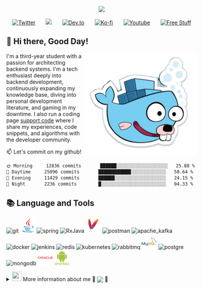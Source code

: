 <!-- Title The Full Name -->
<p align="center">
  <a href="#"><img src="https://readme-typing-svg.demolab.com?font=&size=27&pause=1000&color=F03B9E&center=true&vCenter=true&repeat=false&width=435&lines=Ho%C3%A0ng+Anh+Ti%E1%BA%BFn"></a>


<!-- Social icons section -->
<p align="center">
  <a href="https://twitter.com/hoangtien_2k3"><img width="32px" alt="Twitter" title="Twitter" src="https://i.imgur.com/OXZM1L6.png"/></a>
  &#8287;&#8287;&#8287;&#8287;&#8287;
  <a href="https://discord.gg/cFAkCXVQ" alt="Discord" title="Dev Pro Tips Discord Server"><img width="32px" src="https://i.imgur.com/OViZO8J.png"/></a>
  &#8287;&#8287;&#8287;&#8287;&#8287;
  <a href="https://dev.to/hoangtien_2k3"><img width="32px" alt="Dev.to" title="DenverCoder1 Dev.to" src="https://i.imgur.com/mVm29vK.png"></a>
  &#8287;&#8287;&#8287;&#8287;&#8287;
  <a href="https://ko-fi.com/hoangtien2k3"><img width="32px" alt="Ko-fi" title="Buy me a coffee" src="https://i.imgur.com/PpLeD3K.png"/></a>
  &#8287;&#8287;&#8287;&#8287;&#8287;
  <a href="https://www.youtube.com/@hoangtien2k3"><img width="32px" alt="Youtube" title="Youtube" src="https://i.imgur.com/qiXu7b2.png"/></a>
  &#8287;&#8287;&#8287;&#8287;&#8287;
  <a href="https://www.buymeacoffee.com/hoangtien2k3"><img width="32px" alt="Free Stuff" title="Free gifts for you" src="https://i.imgur.com/0uVwkoZ.png"/></a>
</p>


<!-- Information myself -->
<h2>👋 Hi there, Good Day!</h2> 

<div>
  <a href="https://github.com/backend-source">
      <img src="img/icon_docker_sys.png" alt="Backend Open Source" align="right" width="300">
  </a>
  
  <div align="left">
    
I'm a third-year student with a passion for architecting backend systems. I'm a tech enthusiast deeply into backend development, continuously expanding my knowledge base, diving into personal development literature, and gaming in my downtime. I also run a coding page [support code](https://www.facebook.com/hoangtien2k3) where I share my experiences, code snippets, and algorithms with the developer community. 
    
📫 Let's commit on my github! 
```text
🌞 Morning     12836 commits       ██████░░░░░░░░░░░░░░░░░░░   25.88 %
🌆 Daytime     25096 commits       ████████████░░░░░░░░░░░░░   50.64 %
🌃 Evening     11429 commits       ██████░░░░░░░░░░░░░░░░░░░   24.15 %
🌙 Night       2236 commits        █░░░░░░░░░░░░░░░░░░░░░░░░   04.33 %
```

    
  </div>
</div>


<h2>📚 Language and Tools</h2>
<p align="left">
  <img src="https://www.vectorlogo.zone/logos/git-scm/git-scm-icon.svg" alt="git" width="40" height="40"/> 
  <img src="https://github.com/devicons/devicon/blob/master/icons/java/java-original.svg" alt="java" width="40" height="40"/> 
  <img src="https://www.vectorlogo.zone/logos/springio/springio-icon.svg" alt="spring" width="40" height="40"/> 
  <img src="https://github.com/gilbarbara/logos/blob/main/logos/reactivex.svg" alt="RxJava" width="40" height="40"/> 
  <img src="https://github.com/devicons/devicon/blob/master/icons/maven/maven-original.svg" alt="maven" width="40" height="40"/>
  <img src="https://www.vectorlogo.zone/logos/getpostman/getpostman-icon.svg" alt="postman" width="40" height="40"/>
  <img src="https://cdn.jsdelivr.net/gh/devicons/devicon/icons/apachekafka/apachekafka-original.svg" alt="apache_kafka" width="40" height="40"/>
  <img src="https://cdn.jsdelivr.net/gh/devicons/devicon/icons/docker/docker-original.svg" alt="docker" width="40" height="40"/>
  <img src="https://cdn.jsdelivr.net/gh/devicons/devicon/icons/jenkins/jenkins-original.svg" alt="jenkins" width="40" height="40"/>
  <img src="https://cdn.jsdelivr.net/gh/devicons/devicon/icons/redis/redis-original.svg" alt="redis" width="40" height="40"/>
  <img src="https://cdn.jsdelivr.net/gh/devicons/devicon/icons/kubernetes/kubernetes-plain.svg" alt="kubernetes" width="40" height="40"/>
  <img src="https://www.vectorlogo.zone/logos/rabbitmq/rabbitmq-icon.svg" alt="rabbitmq" width="40" height="40"/>
  <img src="https://raw.githubusercontent.com/devicons/devicon/master/icons/mysql/mysql-original-wordmark.svg" alt="mysql" width="40" height="40"/>
  <img src="https://cdn.jsdelivr.net/gh/devicons/devicon/icons/postgresql/postgresql-original.svg" alt="postgre" width="40" height="40">
  <img src="https://cdn.jsdelivr.net/gh/devicons/devicon/icons/mongodb/mongodb-original-wordmark.svg" alt="mongodb" width="40" height="40">  
  <img src="https://github.com/devicons/devicon/blob/master/icons/oracle/oracle-original.svg" alt="oracle" width="40" height="40"/> 
  <img src="https://github.com/devicons/devicon/blob/master/icons/android/android-plain-wordmark.svg" alt="android" width="40" height="40"/> 
</p>


<!-- More Information Details Myself -->
<details>
<summary> <img src="https://cultofthepartyparrot.com/parrots/hd/laptop_parrot.gif" width="25" height="25"/> More information about me 👋
  <img align="center" src="https://visitor-badge.laobi.icu/badge?page_id=hoangtien2k3.visitor-badge"> 🐳
</summary> 

<p align="center">

</a>

![TIEN2K3](gitartwork.svg)

![Grid-Snake](https://raw.githubusercontent.com/hoangtien2k3/hoangtien2k3/main/dist/grid-snake.svg)

```diff
+@ @ @ @ @ @ @ @ @ @ @ @ @ @ @ @ @ @ @ @ @ @ @ @ @ @ @ @ @ @+ +@ @ @ @ @ @ @ @ @ @ @ @ @ @ @ @ @ @ @ @ @ @ @ @ @ @ @ @+
@@        o o                                              @@ @@       _____               _                         @@
@@        | |                                              @@ @@      / ____|             | |                        @@
@@       _L_L_                                             @@ @@     | |  __  ___   _ __  | |__    __ _              @@
@@    ❮\/__-__\/❯  Programming isn't about what you know   @@ @@     | | |_ |/ _ \ | '_ \ | '_ \  / _` |             @@
@@    ❮(|~o.o~|)❯  It's about what you can figure out      @@ @@     | |__| | (_) || | | || | | || (_| |             @@
@@    ❮/ \`-'/ \❯                                          @@ @@      \_____|\___/ |_| |_||_| |_| \__,_|             @@
@@      _/`U'\_                                            @@ @@                                                     @@
@@     ( .   . )     .----------------------------.        @@ @@    __ _   __ _  _ __ ___     __ _  _ __ ___   ___   @@
@@    / /     \ \    | while( ! (succed=try() ) ) |        @@ @@   / _` | / _` || '_ ` _ \   / _` || '_ ` _ \ / _ \  @@
@@    \ |  ,  | /    '----------------------------'        @@ @@  | (_| || (_| || | | | | | | (_| || | | | | |  __/  @@
@@     \|=====|/                                           @@ @@   \__, | \__,_||_| |_| |_|  \__,_||_| |_| |_|\___|  @@
@@      |_.^._|                                            @@ @@    __/ |                                            @@
@@      | |"| |                                            @@ @@   |___/                \___/                        @@
@@      ( ) ( )    Testing leads to failure                @@ @@                         \_/                         @@
@@      |_| |_|    and failure leads to understanding      @@ @@                          |                          @@
@@  _.-' _j L_ '-._                                        @@ @@                     hoangtien2k3                    @@
@@ (___.'     '.___)                                       @@ @@                                                     @@
+@ @ @ @ @ @ @ @ @ @ @ @ @ @ @ @ @ @ @ @ @ @ @ @ @ @ @ @ @ @+ +@ @ @ @ @ @ @ @ @ @ @ @ @ @ @ @ @ @ @ @ @ @ @ @ @ @ @ @+
```

 <h3> 📚 Language </h3>
<p align="left">
  <img src="https://img.shields.io/badge/Python-snow?logo=python&logoColor=3776AB" alt="" />
  <img src="https://img.shields.io/badge/Java-snow?logo=coffeescript&logoColor=FC4C02" alt="" />
  <img src="https://img.shields.io/badge/C%2B%2B-snow?logo=c%2B%2B&logoColor=00599C" alt="" />
  <img src="https://img.shields.io/badge/C-snow?logo=c&logoColor=A8B9CC" alt="" />
  <img src="https://img.shields.io/badge/C%23-snow?logo=csharp&logoColor=512BD4" alt="" />
  <img src="https://img.shields.io/badge/JavaScript-snow?logo=javascript&logoColor=E9CE30" alt="" />
  <img src="https://img.shields.io/badge/Go-snow?logo=go&logoColor=00ADD8" alt="" />
  <img src="https://img.shields.io/badge/Swift-snow?logo=swift&logoColor=F05138" alt="" />
  <img src="https://img.shields.io/badge/Rust-snow?logo=rust&logoColor=000000" alt="" />
  <img src="https://img.shields.io/badge/Ruby-snow?logo=ruby&logoColor=CC342D" alt="" />
  <img src="https://img.shields.io/badge/Kotlin-snow?logo=kotlin&logoColor=7F52FF" alt="" />
  <img src="https://img.shields.io/badge/TypeScript-snow?logo=typescript&logoColor=3178C6" alt="" />
  <img src="https://img.shields.io/badge/Dart-snow?logo=dart&logoColor=0175C2" alt="" />
</p>

  <h3>🔥 Streak Stats</h3>

  <!-- GitHub Readme Streak Stats - https://github.com/DenverCoder1/github-readme-streak-stats -->
  <p>
    <a href="https://github.com/hoangtien2k3/github-readme-streak-stats">
      <img title="🔥 Get streak stats for your profile at git.io/streak-stats" alt="hoangtien2k3's streak" src="https://streak-stats.demolab.com/?user=hoangtien2k3&theme=monokai-metallian&hide_border=true"/>
      <img src="https://i.ibb.co/N366vtQ/hoangtien2k3.png" alt="hoangtien2k3" width="200px">
    </a>
    <p>🔥 Get streak stats for your profile at <a href="hoangtien2k3.github.io">hoangtien2k3.github.io</a></p>
  </p>

  <h3>💻💬 GitHub Profile Stats</h3>

  <div align="center">
    <img src="https://cultofthepartyparrot.com/parrots/hd/githubparrot.gif" width="25" height="25"/>
    <img src="https://cultofthepartyparrot.com/flags/hd/iranparrot.gif" width="25" height="25"/>
    <img src="https://cultofthepartyparrot.com/parrots/asyncparrot.gif" width="36" height="25"/>
    <img src="https://cultofthepartyparrot.com/parrots/exceptionallyfastparrot.gif" width="25" height="25"/>
    <img src="https://cultofthepartyparrot.com/parrots/hd/60fpsparrot.gif" width="25" height="25"/>
    <img src="https://cultofthepartyparrot.com/parrots/hd/jumpingparrot.gif" width="25" height="25"/>
    <img src="https://cultofthepartyparrot.com/parrots/hd/opensourceparrot.gif" width="25" height="25"/>
    <img src="https://cultofthepartyparrot.com/parrots/hd/dealwithitnowparrot.gif" width="25" height="25"/>
    <img src="https://cultofthepartyparrot.com/parrots/hd/hypnoparrotlight.gif" width="25" height="25"/>
    <img src="https://cultofthepartyparrot.com/parrots/databaseparrot.gif" width="25" height="25"/>
    <img src="https://cultofthepartyparrot.com/parrots/fixparrot.gif" width="36" height="25"/>
    <img src="https://cultofthepartyparrot.com/parrots/hd/laptop_parrot.gif" width="25" height="25"/>
    <img src="https://cultofthepartyparrot.com/parrots/hd/spinningparrot.gif" width="25" height="25"/>
    <img src="https://cultofthepartyparrot.com/parrots/hd/levitationparrot.gif" width="25" height="25"/>
    <img src="https://cultofthepartyparrot.com/parrots/hd/meldparrot.gif" width="25" height="25"/>
    <img src="https://cultofthepartyparrot.com/parrots/slomoparrot.gif" width="25" height="25"/>
    <img src="https://cultofthepartyparrot.com/parrots/hd/moonwalkingparrot.gif" width="25" height="25"/>
    <img src="https://cultofthepartyparrot.com/parrots/hd/stableparrot.gif" width="25" height="25"/>
    <img src="https://cultofthepartyparrot.com/parrots/hd/scienceparrot.gif" width="25" height="25"/>
    <img src="https://cultofthepartyparrot.com/parrots/hd/pirateparrot.gif" width="25" height="25"/>
    <img src="https://cultofthepartyparrot.com/parrots/hd/footballparrot.gif" width="25" height="25"/>
    <img src="https://cultofthepartyparrot.com/parrots/hd/illuminatiparrot.gif" width="25" height="25"/>
    <img src="https://cultofthepartyparrot.com/parrots/hd/hypnoparrotdark.gif" width="25" height="25"/>
    <img src="https://cultofthepartyparrot.com/parrots/hd/mustacheparrot.gif" width="25" height="25"/>
</div>


  <a href="#"><img alt="hoangtien2k3's Github Stats" src="https://denvercoder1-github-readme-stats.vercel.app/api/?username=hoangtien2k3&show_icons=true&include_all_commits=true&count_private=true&theme=react&hide_border=true&bg_color=1F222E&title_color=F85D7F&icon_color=F8D866" height="192px"/></a>
  <a href="#"><img alt="hoangtien2k3's Top Languages" src="https://denvercoder1-github-readme-stats.vercel.app/api/top-langs/?username=hoangtien2k3&langs_count=8&layout=compact&theme=react&hide_border=true&bg_color=1F222E&title_color=F85D7F&icon_color=F8D866&hide=Jupyter%20Notebook,Roff" height="192px"/></a>
  

  <b>Note:</b> Top languages is only a metric of the languages my public code consists of and doesn't reflect experience or skill level.

  <a href="https://github.com/ashutosh00710/github-readme-activity-graph"><img alt="hoangtien2k3's Activity Graph" src="https://github-readme-activity-graph.vercel.app/graph/?username=hoangtien2k3&bg_color=1F222E&color=F8D866&line=F85D7F&point=FFFFFF&hide_border=true" /></a>

  <h3>⚡ Recent GitHub Activity</h3>

 <a href="https://commits.top/vietnam.html">
  <img src="http://iot.fbiego.com/api/v1/commits?user=hoangtien2k3&country=VietNam&bg_color=293035&text_color=fafafa&border_color=293035">
  </a>
  <a href="https://commits.top/vietnam_private.html">
  <img src="http://iot.fbiego.com/api/v1/commits?user=hoangtien2k3&country=VietNam_Private&bg_color=293035&text_color=fafafa&border_color=293035">
  </a>

  <p><a href="hoangtien2k3.github.io"><img src="https://github.com/hoangtien2k3/hoangtien2k3/blob/main/profile-3d-contrib/profile-night-rainbow.svg" alt="@hoangtien2k3's Web hoangtien2k3"></a></p>

</details>  

